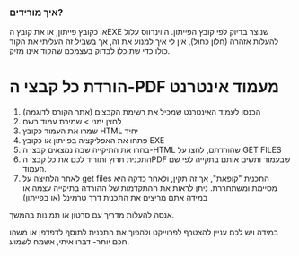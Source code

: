 ### איך מורידים?
או כקובץ פייתון, או את קובץ הEXE שנוצר בדיוק לפי קובץ הפייתון.
הווינדווס עלול להעלות אזהרה (חלון כחול), אין לי איך למנוע את זה, אך בשביל זה העליתי את הקוד כולו כדי שתוכלו לבדוק בעצמכם שהקוד אינו מזיק.

# הורדת כל קבצי ה-PDF מעמוד אינטרנט

1. הכנסו לעמוד האינטרנט שמכיל את רשימת הקבצים (אתר הקורס לדוגמה)
2. לחצן ימני > שמירת עמוד בשם
3. שמרו את העמוד כקובץ HTML יחיד
4. פתחו את האפליקציה בפייתון או כקובץ EXE
5. בחרו את התיקייה שבה נמצאים קבצי ה-HTML שהורדתם, לחצו על GET FILES
6. התכנית תרוץ ותוריד לכם את כל קבצי הPDF שבעמוד ותשים אותם בתקייה לפי שם העמוד.
7. לאחר הלחיצה על get files התכנית "קופאת", אך זה תקין, ולאחר כדקה היא מסיימת ומשתחררת.
ניתן לראות את ההתקדמות של ההורדה בתיקייה עצמה
או במידה אתם מריצים את התכנית דרך טרמינל (או בפייתון)

אנסה להעלות מדריך עם סרטון או תמונות בהמשך.

במידה ויש לכם עניין להצטרף לפרוייקט ולהפוך את התכנית לתוסף לדפדפן או משהו חכם יותר- דברו איתי, אשמח לשמוע.
